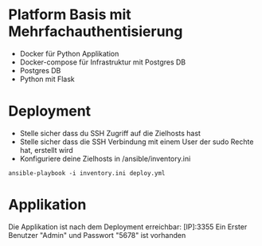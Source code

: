 # Platform Basis mit Mehrfachauthentisierung

- Docker für Python Applikation
- Docker-compose für Infrastruktur mit Postgres DB
- Postgres DB
- Python mit Flask

# Deployment

- Stelle sicher dass du SSH Zugriff auf die Zielhosts hast
- Stelle sicher dass die SSH Verbindung mit einem User der sudo Rechte hat, erstellt wird
- Konfiguriere deine Zielhosts in /ansible/inventory.ini
```
ansible-playbook -i inventory.ini deploy.yml
```

# Applikation

Die Applikation ist nach dem Deployment erreichbar: [IP]:3355
Ein Erster Benutzer "Admin" und Passwort "5678" ist vorhanden
